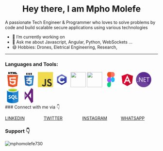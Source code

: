 ### <h1 align="center">Hey there, I am Mpho Molefe</h1>

A passionate Tech Engineer & Programmer who loves to solve problems by code and build scalable secure applications using various technologies

- 🌱 I’m currently working on 
- 💬 Ask me about Javascript, Angular, Python, WebSockets ...
- 😄 Hobbies: Drones, Eletrical Engineering, Research,

---

<h3 align="left">Languages and Tools:</h3>
<div>
	<img height="50" width="50" src="./html.png"/>
	<img height="50" width="50" src="./css3.png"/>
	<img height="50" width="50" src="./javascript.png"/>
	<img height="50" width="50" src="./c.png"/>
	<img height="50" width="50" src="./c#.png"/>
	<img height="50" width="50" src="./python.png"/>
	<img height="50" width="50" src="./figma.png"/>
	<img height="50" width="50" src="./angular.png"/>
	<img height="50" width="50" src="./dotnet.png"/>
	<img height="50" width="50" src="./sql.png"/>
	<img height="50" width="50" src="./visualStudio.png"/>
</div>
### Connect with me via 👇
<p style="display: grid; grid-template-columns: repeat(auto-fit, minmax(25px, 1fr));gap: 5px;">
	<a href="https://www.linkedin.com/in/mpho-molefe-a67ab9284/">LINKEDIN</a>
	<a href="https://twitter.com/21pradaofficial">TWITTER</a>
	<a href="https://www.instagram.com/mphomolefe.ww/">INSTAGRAM</a>
	<a href="https://wa.me/message/6GINQM4DJQKXK1">WHATSAPP</a>
</p>


### Support 👇
<p><a href="https://paypal.me/mphomolefe"> <img align="left" src="https://cdn.buymeacoffee.com/buttons/v2/default-yellow.png" height="40" width="210" alt="mphomolefe730" /></a></p>
